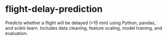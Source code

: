 # flight-delay-prediction
Predicts whether a flight will be delayed (>15 min) using Python, pandas, and scikit-learn. Includes data cleaning, feature scaling, model training, and evaluation.
